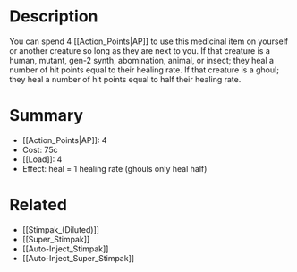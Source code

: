 # Description
You can spend 4 [[Action_Points|AP]] to use this medicinal item on yourself or another creature so long as they are next to you. If that creature is a human, mutant, gen-2 synth, abomination, animal, or insect; they heal a number of hit points equal to their healing rate. If that creature is a ghoul; they heal a number of hit points equal to half their healing rate.
# Summary
- [[Action_Points|AP]]: 4
- Cost: 75c
- [[Load]]: 4
- Effect: heal = 1 healing rate (ghouls only heal half)
# Related
- [[Stimpak_(Diluted)]]
- [[Super_Stimpak]]
- [[Auto-Inject_Stimpak]]
- [[Auto-Inject_Super_Stimpak]]